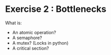 # Exercise 2 : Bottlenecks
What is:

* An atomic operation?
* A semaphore?
* A mutex?
(Locks in python)
* A critical section?
